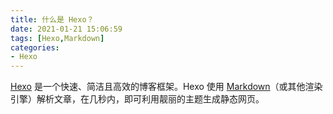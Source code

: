 ```yaml
---
title: 什么是 Hexo？
date: 2021-01-21 15:06:59
tags: [Hexo,Markdown]
categories:
- Hexo
---
```


[Hexo](https://hexo.io/) 是一个快速、简洁且高效的博客框架。Hexo 使用 [Markdown](https://daringfireball.net/projects/markdown/)（或其他渲染引擎）解析文章，在几秒内，即可利用靓丽的主题生成静态网页。

